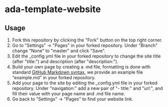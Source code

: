 # ada-template-website
## Usage
1. Fork this repository by clicking the "Fork" button on the top right corner.
2. Go to "Settings" -> "Pages" in your forked repository. Under "Branch" change "None" to "master" and click "Save".
3. Edit the _config.yml file in your forked repository to change the site title (after "title:") and description (after "description:").
4. Build your own page by creating a .md file, formatting is done with standard [GitHub Markdown syntax](https://docs.github.com/en/get-started/writing-on-github/getting-started-with-writing-and-formatting-on-github/basic-writing-and-formatting-syntax), we provide an example file "example.md" in your forked repository.
5. Add your page to the site by editing the _config.yml file in your forked repository. Under "navigation:" add a new pair of "- title:" and "url:", and fill their value with your page name and .md file name.
6. Go back to "Settings" -> "Pages" to find your website link.
